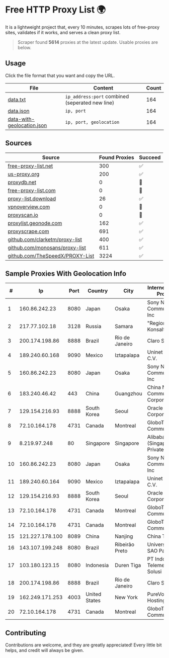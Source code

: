 
# Free HTTP Proxy List 🌍

It is a lightweight project that, every 10 minutes, scrapes lots of free-proxy sites, validates if it works, and serves a clean proxy list.


> Scraper found **5614** proxies at the latest update. Usable proxies are below.

## Usage

Click the file format that you want and copy the URL.


|File|Content|Count|
|----|-------|-----|
|[data.txt](https://raw.githubusercontent.com/themiralay/Proxy-List-World/master/data.txt)|`ip_address:port` combined (seperated new line)|164|
|[data.json](https://raw.githubusercontent.com/themiralay/Proxy-List-World/master/data.json)|`ip, port`|164|
|[data-with-geolocation.json](https://raw.githubusercontent.com/themiralay/Proxy-List-World/master/data-with-geolocation.json)|`ip, port, geolocation`|164|

## Sources

|Source|Found Proxies|Succeed|
|------|-------------|-------|
|[free-proxy-list.net](https://free-proxy-list.net)|300|✅|
|[us-proxy.org](https://www.us-proxy.org)|200|✅|
|[proxydb.net](http://proxydb.net)|0|🚫|
|[free-proxy-list.com](https://free-proxy-list.com/?page=&port=&type%5B%5D=http&type%5B%5D=https&up_time=0&search=Search)|0|🚫|
|[proxy-list.download](https://www.proxy-list.download/HTTP)|26|✅|
|[vpnoverview.com](https://vpnoverview.com/privacy/anonymous-browsing/free-proxy-servers)|0|🚫|
|[proxyscan.io](https://www.proxyscan.io)|0|🚫|
|[proxylist.geonode.com](https://proxylist.geonode.com/api/proxy-list?limit=300&page=1&sort_by=lastChecked&sort_type=desc&protocols=http,https)|162|✅|
|[proxyscrape.com](https://api.proxyscrape.com/v2/?request=displayproxies&protocol=http&timeout=10000&country=all&ssl=all&anonymity=all)|691|✅|
|[github.com/clarketm/proxy-list](https://raw.githubusercontent.com/clarketm/proxy-list/master/proxy-list-raw.txt)|400|✅|
|[github.com/monosans/proxy-list](https://raw.githubusercontent.com/monosans/proxy-list/main/proxies/http.txt)|611|✅|
|[github.com/TheSpeedX/PROXY-List](https://raw.githubusercontent.com/TheSpeedX/PROXY-List/master/http.txt)|3224|✅|


## Sample Proxies With Geolocation Info

|#|Ip|Port|Country|City|Internet Service Provider|
|-|--|----|-------|----|-------------------------|
|1|160.86.242.23|8080|Japan|Osaka|Sony Network Communications Inc|
|2|217.77.102.18|3128|Russia|Samara|"Region Svyaz Konsalt" LLC|
|3|200.174.198.86|8888|Brazil|Rio de Janeiro|Claro S.A|
|4|189.240.60.168|9090|Mexico|Iztapalapa|Uninet S.A. de C.V.|
|5|160.86.242.23|8080|Japan|Osaka|Sony Network Communications Inc|
|6|183.240.46.42|443|China|Guangzhou|China Mobile Communications Corporation|
|7|129.154.216.93|8888|South Korea|Seoul|Oracle Corporation|
|8|72.10.164.178|4731|Canada|Montreal|GloboTech Communications|
|9|8.219.97.248|80|Singapore|Singapore|Alibaba Cloud (Singapore) Private Limited|
|10|160.86.242.23|8080|Japan|Osaka|Sony Network Communications Inc|
|11|189.240.60.164|9090|Mexico|Iztapalapa|Uninet S.A. de C.V.|
|12|129.154.216.93|8888|South Korea|Seoul|Oracle Corporation|
|13|72.10.164.178|4731|Canada|Montreal|GloboTech Communications|
|14|72.10.164.178|4731|Canada|Montreal|GloboTech Communications|
|15|121.227.178.100|8089|China|Nanjing|China Telecom|
|16|143.107.199.248|8080|Brazil|Ribeirão Preto|Universidade De SAO Paulo|
|17|103.180.123.15|8080|Indonesia|Duren Tiga|PT Indo Telemedia Solusi|
|18|200.174.198.86|8888|Brazil|Rio de Janeiro|Claro S.A|
|19|162.249.171.253|4003|United States|New York|PureVoltage Hosting Inc.|
|20|72.10.164.178|4731|Canada|Montreal|GloboTech Communications|



## Contributing

Contributions are welcome, and they are greatly appreciated! Every
little bit helps, and credit will always be given.

